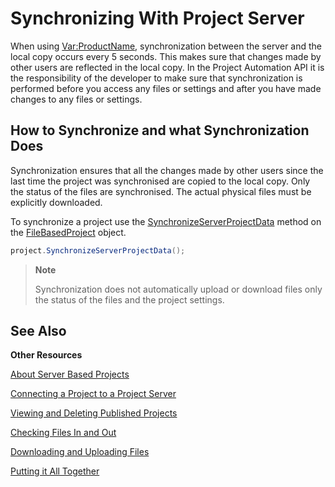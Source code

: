 Synchronizing With Project Server
==

When using <Var:ProductName>, synchronization between the server and the local copy occurs every 5 seconds. This makes sure that changes made by other users are reflected in the local copy. In the Project Automation API it is the responsibility of the developer to make sure that synchronization is performed before you access any files or settings and after you have made changes to any files or settings.

How to Synchronize and what Synchronization Does
--

Synchronization ensures that all the changes made by other users since the last time the project was synchronised are copied to the local copy. Only the status of the files are synchronised. The actual physical files must be explicitly downloaded.

To synchronize a project use the [SynchronizeServerProjectData](../../api/projectautomation/Sdl.ProjectAutomation.FileBased.FileBasedProject.yml#Sdl_ProjectAutomation_FileBased_FileBasedProject_SynchronizeServerProjectData) method on the [FileBasedProject](../../api/projectautomation/Sdl.ProjectAutomation.FileBased.FileBasedProject.yml) object.

```cs
project.SynchronizeServerProjectData();
```

>**Note**
>
>Synchronization does not automatically upload or download files only the status of the files and the project settings.

See Also
--
**Other Resources**

[About Server Based Projects](about_server_based_projects.md)

[Connecting a Project to a Project Server](connecting_a_project_to_a_project_server.md)

[Viewing and Deleting Published Projects](viewing_and_deleting_published_projects.md)

[Checking Files In and Out](checking_files_in_and_out.md)

[Downloading and Uploading Files](downloading_and_uploading_files.md)

[Putting it All Together](putting_it_all_together.md)